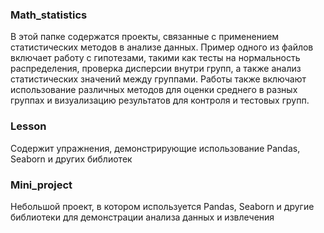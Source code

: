 ### Math_statistics
В этой папке содержатся проекты, связанные с применением статистических методов в анализе данных. Пример одного из файлов включает работу с гипотезами, такими как тесты на нормальность распределения, проверка дисперсии внутри групп, а также анализ статистических значений между группами. Работы также включают использование различных методов для оценки среднего в разных группах и визуализацию результатов для контроля и тестовых групп.
### Lesson
Содержит упражнения, демонстрирующие использование Pandas, Seaborn и других библиотек
### Mini_project
Небольшой проект, в котором используется Pandas, Seaborn и другие библиотеки для демонстрации анализа данных и извлечения

